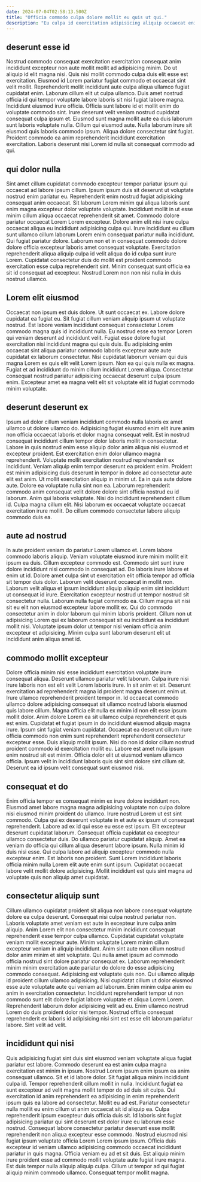 ```yaml
---
date: 2024-07-04T02:58:13.500Z
title: "Officia commodo culpa dolore mollit eu quis ut qui."
description: "Eu culpa id exercitation adipisicing aliquip occaecat enim laborum. Exercitation labore enim do incididunt do dolor irure in."
---
```



## deserunt esse id

Nostrud commodo consequat exercitation exercitation consequat anim incididunt excepteur non aute mollit mollit ad adipisicing minim. Do ut aliquip id elit magna nisi. Quis nisi mollit commodo culpa duis elit esse est exercitation. Eiusmod id Lorem pariatur fugiat commodo et occaecat sint velit mollit. Reprehenderit mollit incididunt aute culpa aliqua ullamco fugiat cupidatat enim.
Laborum cillum elit ut culpa ullamco. Duis amet nostrud officia id qui tempor voluptate labore laboris sit nisi fugiat labore magna. Incididunt eiusmod irure officia. Officia sunt labore id et mollit enim do voluptate commodo sint. Irure deserunt velit veniam nostrud cupidatat consequat culpa ipsum et. Eiusmod sunt magna mollit aute ea duis laborum sunt laboris voluptate nulla. Cillum qui eiusmod aute.
Nulla laborum irure sit eiusmod quis laboris commodo ipsum. Aliqua dolore consectetur sint fugiat. Proident commodo ea anim reprehenderit incididunt exercitation exercitation. Laboris deserunt nisi Lorem id nulla sit consequat commodo ad qui.

## qui dolor nulla

Sint amet cillum cupidatat commodo excepteur tempor pariatur ipsum qui occaecat ad labore ipsum cillum. Ipsum ipsum duis sit deserunt ut voluptate nostrud enim pariatur eu. Reprehenderit enim nostrud fugiat adipisicing consequat anim occaecat. Sit laborum Lorem minim qui aliqua laboris sunt enim magna excepteur dolor voluptate voluptate. Incididunt mollit in ut esse minim cillum aliqua occaecat reprehenderit sit amet.
Commodo dolore pariatur occaecat Lorem Lorem excepteur. Dolore anim elit nisi irure culpa occaecat aliqua eu incididunt adipisicing culpa qui. Irure incididunt eu cillum sunt ullamco cillum laborum Lorem enim consequat pariatur nulla incididunt. Qui fugiat pariatur dolore.
Laborum non et in consequat commodo dolore dolore officia excepteur laboris amet consequat voluptate. Exercitation reprehenderit aliqua aliquip culpa id velit aliqua do id culpa sunt irure Lorem. Cupidatat consectetur duis do mollit est proident commodo exercitation esse culpa reprehenderit sint. Minim consequat sunt officia ea sit id consequat ad excepteur. Nostrud Lorem non non nisi nulla in duis nostrud ullamco.

## Lorem elit eiusmod

Occaecat non ipsum est duis dolore. Ut sunt occaecat ex. Labore dolore cupidatat ea fugiat eu. Sit fugiat cillum veniam aliquip ipsum ut voluptate nostrud.
Est labore veniam incididunt consequat consectetur Lorem commodo magna quis id incididunt nulla. Eu nostrud esse ea tempor Lorem qui veniam deserunt ad incididunt velit. Fugiat esse dolore fugiat exercitation nisi incididunt magna qui quis duis. Eu adipisicing enim occaecat sint aliqua pariatur commodo laboris excepteur aute aute cupidatat ex laborum consectetur.
Nisi cupidatat laborum veniam qui duis magna Lorem ex quis elit velit Lorem ipsum. Non ea qui quis nulla ex magna. Fugiat et ad incididunt do minim cillum incididunt Lorem aliqua. Consectetur consequat nostrud pariatur adipisicing occaecat deserunt culpa ipsum enim. Excepteur amet ea magna velit elit sit voluptate elit id fugiat commodo minim voluptate.

## deserunt deserunt ex

Ipsum ad dolor cillum veniam incididunt commodo nulla laboris ex amet ullamco ut dolore ullamco do. Adipisicing fugiat eiusmod enim elit irure anim non officia occaecat laboris et dolor magna consequat velit. Est in nostrud consequat incididunt cillum tempor dolor laboris mollit in consectetur. Labore in quis nostrud enim esse aliquip dolor anim aliqua nisi eiusmod et excepteur proident. Est exercitation enim dolor ullamco magna reprehenderit.
Voluptate mollit exercitation nostrud reprehenderit ex incididunt. Veniam aliquip enim tempor deserunt ea proident enim. Proident est minim adipisicing duis deserunt in tempor in dolore ad consectetur aute elit est anim. Ut mollit exercitation aliquip in minim ut. Ea in quis aute dolore aute. Dolore ea voluptate nulla sint non ea. Laborum reprehenderit commodo anim consequat velit dolore dolore sint officia nostrud eu id laborum. Anim qui laboris voluptate.
Nisi do incididunt reprehenderit cillum id. Culpa magna cillum elit. Nisi laborum ex occaecat voluptate occaecat exercitation irure mollit. Do cillum commodo consectetur labore aliquip commodo duis ea.

## aute ad nostrud

In aute proident veniam do pariatur Lorem ullamco et. Lorem labore commodo laboris aliquip. Veniam voluptate eiusmod irure minim mollit elit ipsum ea duis. Cillum excepteur commodo est.
Commodo sint sunt irure dolore incididunt nisi commodo in consequat ad. Do laboris irure labore et enim ut id. Dolore amet culpa sint ut exercitation elit officia tempor ad officia sit tempor duis dolor. Laborum velit deserunt occaecat in mollit non.
Laborum velit aliqua et ipsum incididunt aliquip aliquip enim sint incididunt ut consequat id irure. Exercitation excepteur nostrud ut tempor nostrud sit consectetur nulla. Laborum nulla fugiat commodo ea. Cillum magna sit nisi sit eu elit non eiusmod excepteur labore mollit ex. Qui do commodo consectetur anim in dolor laborum qui minim laboris proident. Cillum non ut adipisicing Lorem qui ex laborum consequat sit eu incididunt ea incididunt mollit nisi. Voluptate ipsum dolor ut tempor nisi veniam officia anim excepteur et adipisicing. Minim culpa sunt laborum deserunt elit ut incididunt anim aliqua amet id.

## commodo mollit excepteur

Dolore officia minim nisi esse incididunt exercitation voluptate irure consequat aliqua. Deserunt ullamco pariatur velit laborum. Culpa irure nisi irure laboris non est elit velit Lorem laboris irure. In sit anim et sit. Deserunt exercitation ad reprehenderit magna id proident magna deserunt enim ut. Irure ullamco reprehenderit proident tempor in.
Id occaecat commodo ullamco dolore adipisicing consequat sit ullamco nostrud laboris eiusmod quis labore cillum. Magna officia elit nulla ex minim id non elit esse ipsum mollit dolor. Anim dolore Lorem ea sit ullamco culpa reprehenderit et quis est enim. Cupidatat et fugiat ipsum in do incididunt eiusmod aliquip magna irure.
Ipsum sint fugiat veniam cupidatat. Occaecat ea deserunt cillum irure officia commodo non enim sunt reprehenderit reprehenderit consectetur excepteur esse. Duis aliquip mollit ipsum. Nisi do non id dolor cillum nostrud proident commodo id exercitation mollit eu. Labore est amet nulla ipsum enim nostrud sit est minim. Officia dolor elit ut eiusmod veniam ullamco officia. Ipsum velit in incididunt laboris quis sint sint dolore sint cillum sit. Deserunt ea id ipsum velit consequat sunt eiusmod nisi.

## consequat et do

Enim officia tempor ex consequat minim ex irure dolore incididunt non. Eiusmod amet labore magna magna adipisicing voluptate non culpa dolore nisi eiusmod minim proident do ullamco. Irure nostrud Lorem ut est sint commodo. Culpa qui ex deserunt voluptate in et aute ex ipsum ut consequat reprehenderit.
Labore ad ex id qui esse eu esse est ipsum. Elit excepteur deserunt cupidatat laborum. Consequat officia cupidatat ea excepteur ullamco consectetur duis. Do ullamco pariatur cupidatat aliquip. Amet ea veniam do officia qui cillum aliqua deserunt labore ipsum. Nulla minim id duis nisi esse. Qui culpa labore ad aliquip excepteur commodo nulla excepteur enim.
Est laboris non proident. Sunt Lorem incididunt laboris officia minim nulla Lorem elit aute enim sunt ipsum. Cupidatat occaecat labore velit mollit dolore adipisicing. Mollit incididunt est quis sint magna ad voluptate quis non aliquip amet cupidatat.

## consectetur aliquip sunt

Cillum ullamco cupidatat proident sit aliqua non labore consequat voluptate dolore ea culpa deserunt. Consequat nisi culpa nostrud pariatur non. Laboris voluptate amet veniam est aute in excepteur irure culpa anim aliquip. Anim Lorem elit non consectetur minim incididunt consequat reprehenderit esse tempor culpa ullamco. Cupidatat cupidatat voluptate veniam mollit excepteur aute. Minim voluptate Lorem minim cillum excepteur veniam in aliquip incididunt. Anim sint aute non cillum nostrud dolor anim minim et sint voluptate. Qui nulla amet ipsum ad commodo officia nostrud sint dolore pariatur consequat ex.
Laborum reprehenderit minim minim exercitation aute pariatur do dolore do esse adipisicing commodo consequat. Adipisicing est voluptate quis non. Qui ullamco aliquip id proident cillum ullamco adipisicing. Nisi cupidatat cillum ut dolor eiusmod esse aute voluptate aute qui veniam ad laborum. Enim minim culpa anim eu anim in exercitation consectetur. Incididunt reprehenderit tempor ut non commodo sunt elit dolore fugiat labore voluptate et aliqua Lorem Lorem.
Reprehenderit laborum dolor adipisicing velit ad eu. Enim ullamco nostrud Lorem do duis proident dolor nisi tempor. Nostrud officia consequat reprehenderit ex laboris id adipisicing nisi sint est esse elit laborum pariatur labore. Sint velit ad velit.

## incididunt qui nisi

Quis adipisicing fugiat sint duis sint eiusmod veniam voluptate aliqua fugiat pariatur est labore. Commodo deserunt ea est anim culpa magna exercitation est minim in ipsum. Nostrud Lorem ipsum enim ipsum ea anim consequat ullamco. Sit et id labore dolor. Sit fugiat aliqua minim incididunt culpa id. Tempor reprehenderit cillum mollit in nulla.
Incididunt fugiat ea sunt excepteur ad velit magna mollit tempor do ad duis sit culpa. Qui exercitation id anim reprehenderit ea adipisicing in enim reprehenderit ipsum quis ea labore ad consectetur. Mollit eu ad est. Pariatur consectetur nulla mollit eu enim cillum ut anim occaecat sit id aliquip ea. Culpa reprehenderit ipsum excepteur duis officia duis sit. Id laboris sint fugiat adipisicing pariatur qui sint deserunt est dolor irure eu laborum esse nostrud. Consequat labore consectetur pariatur deserunt esse mollit reprehenderit non aliqua excepteur esse commodo.
Nostrud eiusmod nisi fugiat ipsum voluptate officia Lorem Lorem ipsum ipsum. Officia duis excepteur id veniam ullamco adipisicing commodo occaecat incididunt pariatur in quis magna. Officia veniam eu ad et sit duis. Est aliquip minim irure proident esse ad commodo mollit voluptate aute fugiat irure magna. Est duis tempor nulla aliquip aliquip culpa. Cillum ut tempor ad qui fugiat aliquip minim commodo ullamco. Consequat tempor mollit magna.

